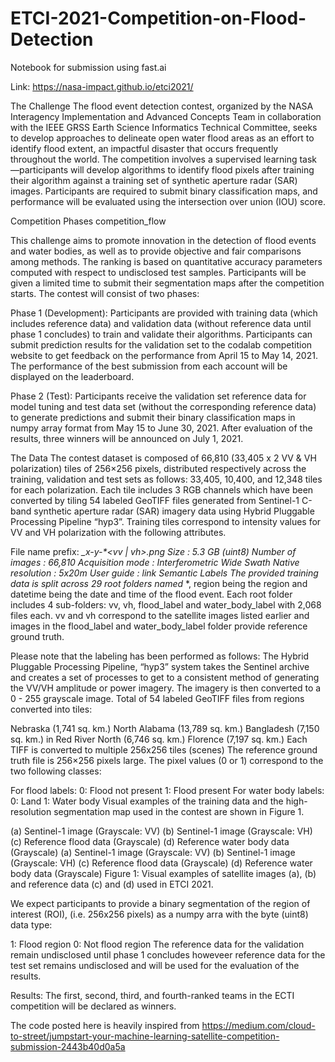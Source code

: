 # ETCI-2021-Competition-on-Flood-Detection
Notebook for submission using fast.ai

Link: https://nasa-impact.github.io/etci2021/

The Challenge
The flood event detection contest, organized by the NASA Interagency Implementation and Advanced Concepts Team in collaboration with the IEEE GRSS Earth Science Informatics Technical Committee, seeks to develop approaches to delineate open water flood areas as an effort to identify flood extent, an impactful disaster that occurs frequently throughout the world. The competition involves a supervised learning task—participants will develop algorithms to identify flood pixels after training their algorithm against a training set of synthetic aperture radar (SAR) images. Participants are required to submit binary classification maps, and performance will be evaluated using the intersection over union (IOU) score.

Competition Phases
competition_flow

This challenge aims to promote innovation in the detection of flood events and water bodies, as well as to provide objective and fair comparisons among methods. The ranking is based on quantitative accuracy parameters computed with respect to undisclosed test samples. Participants will be given a limited time to submit their segmentation maps after the competition starts. The contest will consist of two phases:

Phase 1 (Development): Participants are provided with training data (which includes reference data) and validation data (without reference data until phase 1 concludes) to train and validate their algorithms. Participants can submit prediction results for the validation set to the codalab competition website to get feedback on the performance from April 15 to May 14, 2021. The performance of the best submission from each account will be displayed on the leaderboard.

Phase 2 (Test): Participants receive the validation set reference data for model tuning and test data set (without the corresponding reference data) to generate predictions and submit their binary classification maps in numpy array format from May 15 to June 30, 2021. After evaluation of the results, three winners will be announced on July 1, 2021.

The Data
The contest dataset is composed of 66,810 (33,405 x 2 VV & VH polarization) tiles of 256×256 pixels, distributed respectively across the training, validation and test sets as follows: 33,405, 10,400, and 12,348 tiles for each polarization. Each tile includes 3 RGB channels which have been converted by tiling 54 labeled GeoTIFF files generated from Sentinel-1 C-band synthetic aperture radar (SAR) imagery data using Hybrid Pluggable Processing Pipeline “hyp3”. Training tiles correspond to intensity values for VV and VH polarization with the following attributes.

File name prefix: <region>_<datetime>*_x-*_y-*_<vv | vh>.png
Size : 5.3 GB (uint8)
Number of images : 66,810
Acquisition mode : Interferometric Wide Swath
Native resolution : 5x20m
User guide : link
Semantic Labels
The provided training data is split across 29 root folders named <region>_<datetime>*, region being the region and datetime being the date and time of the flood event. Each root folder includes 4 sub-folders: vv, vh, flood_label and water_body_label with 2,068 files each. vv and vh correspond to the satellite images listed earlier and images in the flood_label and water_body_label folder provide reference ground truth.

Please note that the labeling has been performed as follows: The Hybrid Pluggable Processing Pipeline, “hyp3” system takes the Sentinel archive and creates a set of processes to get to a consistent method of generating the VV/VH amplitude or power imagery. The imagery is then converted to a 0 - 255 grayscale image. Total of 54 labeled GeoTIFF files from regions converted into tiles:

Nebraska (1,741 sq. km.)
North Alabama (13,789 sq. km.)
Bangladesh (7,150 sq. km.) in
Red River North (6,746 sq. km.)
Florence (7,197 sq. km.)
Each TIFF is converted to multiple 256x256 tiles (scenes) The reference ground truth file is 256×256 pixels large. The pixel values (0 or 1) correspond to the two following classes:

For flood labels:
0: Flood not present
1: Flood present
For water body labels:
0: Land
1: Water body
Visual examples of the training data and the high-resolution segmentation map used in the contest are shown in Figure 1.

(a) Sentinel-1 image (Grayscale: VV)	(b) Sentinel-1 image (Grayscale: VH)	(c) Reference flood data (Grayscale)	(d) Reference water body data (Grayscale)
(a) Sentinel-1 image (Grayscale: VV)	(b) Sentinel-1 image (Grayscale: VH)	(c) Reference flood data (Grayscale)	(d) Reference water body data (Grayscale)
Figure 1: Visual examples of satellite images (a), (b) and reference data (c) and (d) used in ETCI 2021.

We expect participants to provide a binary segmentation of the region of interest (ROI), (i.e. 256x256 pixels) as a numpy arra with the byte (uint8) data type:

1: Flood region
0: Not flood region
The reference data for the validation remain undisclosed until phase 1 concludes howeveer reference data for the test set remains undisclosed and will be used for the evaluation of the results.

Results:
The first, second, third, and fourth-ranked teams in the ECTI competition will be declared as winners.
  
The code posted here is heavily inspired from https://medium.com/cloud-to-street/jumpstart-your-machine-learning-satellite-competition-submission-2443b40d0a5a
